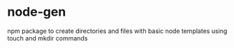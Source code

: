 # node-gen
npm package to create directories and files with basic node templates using touch and mkdir commands
